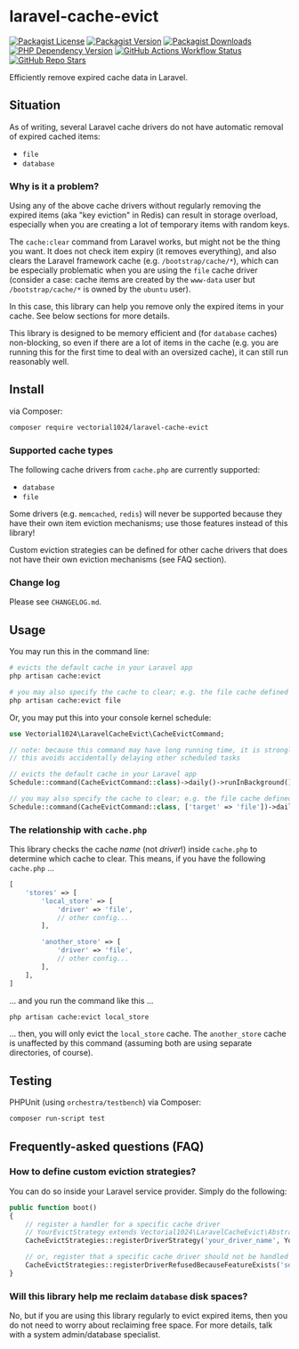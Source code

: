 # laravel-cache-evict
[![Packagist License][packagist-license-image]][packagist-url]
[![Packagist Version][packagist-version-image]][packagist-url]
[![Packagist Downloads][packagist-downloads-image]][packagist-stats-url]
[![PHP Dependency Version][php-version-image]][packagist-url]
[![GitHub Actions Workflow Status][php-build-status-image]][github-actions-url]
[![GitHub Repo Stars][github-stars-image]][github-repo-url]

Efficiently remove expired cache data in Laravel.

## Situation
As of writing, several Laravel cache drivers do not have automatic removal of expired cached items:

- `file`
- `database`

### Why is it a problem?
Using any of the above cache drivers without regularly removing the expired items (aka "key eviction" in Redis) can result in storage overload, especially when you are creating a lot of temporary items with random keys.

The `cache:clear` command from Laravel works, but might not be the thing you want. It does not check item expiry (it removes everything), and also clears the Laravel framework cache (e.g. `/bootstrap/cache/*`), which can be especially problematic when you are using the `file` cache driver (consider a case: cache items are created by the `www-data` user but `/bootstrap/cache/*` is owned by the `ubuntu` user).

In this case, this library can help you remove only the expired items in your cache. See below sections for more details.

This library is designed to be memory efficient and (for `database` caches) non-blocking, so even if there are a lot of items in the cache (e.g. you are running this for the first time to deal with an oversized cache), it can still run reasonably well.

## Install
via Composer:

```sh
composer require vectorial1024/laravel-cache-evict
```

### Supported cache types
The following cache drivers from `cache.php` are currently supported:
- `database`
- `file`

Some drivers (e.g. `memcached`, `redis`) will never be supported because they have their own item eviction mechanisms; use those features instead of this library!

Custom eviction strategies can be defined for other cache drivers that does not have their own eviction mechanisms (see FAQ section).

### Change log
Please see `CHANGELOG.md`.

## Usage

You may run this in the command line:

```sh
# evicts the default cache in your Laravel app
php artisan cache:evict

# you may also specify the cache to clear; e.g. the file cache defined in cache.php:
php artisan cache:evict file
```

Or, you may put this into your console kernel schedule:

```php
use Vectorial1024\LaravelCacheEvict\CacheEvictCommand;

// note: because this command may have long running time, it is strongly recommended to run this command in the background
// this avoids accidentally delaying other scheduled tasks

// evicts the default cache in your Laravel app
Schedule::command(CacheEvictCommand::class)->daily()->runInBackground();

// you may also specify the cache to clear; e.g. the file cache defined in cache.php:
Schedule::command(CacheEvictCommand::class, ['target' => 'file'])->daily()->runInBackground();
```

### The relationship with `cache.php`
This library checks the cache *name* (not *driver*!) inside `cache.php` to determine which cache to clear. This means, if you have the following `cache.php` ...

```php
[
    'stores' => [
        'local_store' => [
            'driver' => 'file',
            // other config...
        ],

        'another_store' => [
            'driver' => 'file',
            // other config...
        ],
    ],
]
```

... and you run the command like this ...

```sh
php artisan cache:evict local_store
```

... then, you will only evict the `local_store` cache. The `another_store` cache is unaffected by this command (assuming both are using separate directories, of course).

## Testing
PHPUnit (using `orchestra/testbench`) via Composer:

```sh
composer run-script test
```

## Frequently-asked questions (FAQ)

### How to define custom eviction strategies?
You can do so inside your Laravel service provider. Simply do the following:

```php
public function boot()
{
    // register a handler for a specific cache driver
    // YourEvictStrategy extends Vectorial1024\LaravelCacheEvict\AbstractEvictStrategy
    CacheEvictStrategies::registerDriverStrategy('your_driver_name', YourEvictStrategy::class);

    // or, register that a specific cache driver should not be handled because it has its own handler already
    CacheEvictStrategies::registerDriverRefusedBecauseFeatureExists('self_managed_driver_name');
}
```

### Will this library help me reclaim `database` disk spaces?
No, but if you are using this library regularly to evict expired items, then you do not need to worry about reclaiming free space. For more details, talk with a system admin/database specialist.

[packagist-url]: https://packagist.org/packages/vectorial1024/laravel-cache-evict
[packagist-stats-url]: https://packagist.org/packages/vectorial1024/laravel-cache-evict/stats
[github-repo-url]: https://github.com/Vectorial1024/laravel-cache-evict
[github-actions-url]: https://github.com/Vectorial1024/laravel-cache-evict/actions/workflows/php.yml

[packagist-license-image]: https://img.shields.io/packagist/l/vectorial1024/laravel-cache-evict?style=plastic
[packagist-version-image]: https://img.shields.io/packagist/v/vectorial1024/laravel-cache-evict?style=plastic
[packagist-downloads-image]: https://img.shields.io/packagist/dm/vectorial1024/laravel-cache-evict?style=plastic
[php-version-image]: https://img.shields.io/packagist/dependency-v/vectorial1024/laravel-cache-evict/php?style=plastic&label=PHP
[php-build-status-image]: https://img.shields.io/github/actions/workflow/status/Vectorial1024/laravel-cache-evict/php.yml?style=plastic
[github-stars-image]: https://img.shields.io/github/stars/vectorial1024/laravel-cache-evict
